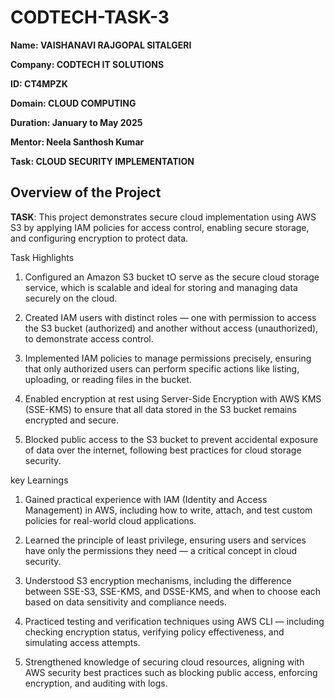 # CODTECH-TASK-3

**Name: VAISHANAVI RAJGOPAL SITALGERI**

**Company: CODTECH IT SOLUTIONS**

**ID: CT4MPZK**

**Domain: CLOUD COMPUTING**

**Duration: January to May 2025**

**Mentor: Neela Santhosh Kumar**

 
**Task:  CLOUD SECURITY IMPLEMENTATION**

## Overview of the Project


**TASK**: This project demonstrates secure cloud implementation using AWS S3 by applying IAM policies for access control, enabling secure storage, and configuring encryption to protect data.

Task Highlights

1. Configured an Amazon S3 bucket tO serve as the secure cloud storage service, which is scalable and ideal for storing and managing data securely on the cloud.

2. Created IAM users with distinct roles — one with permission to access the S3 bucket (authorized) and another without access (unauthorized), to demonstrate access control.

3. Implemented IAM policies to manage permissions precisely, ensuring that only authorized users can perform specific actions like listing, uploading, or reading files in the bucket.

4. Enabled encryption at rest using Server-Side Encryption with AWS KMS (SSE-KMS) to ensure that all data stored in the S3 bucket remains encrypted and secure.

5. Blocked public access to the S3 bucket to prevent accidental exposure of data over the internet, following best practices for cloud storage security.

key Learnings

1. Gained practical experience with IAM (Identity and Access Management) in AWS, including how to write, attach, and test custom policies for real-world cloud applications.

2. Learned the principle of least privilege, ensuring users and services have only the permissions they need — a critical concept in cloud security.

3. Understood S3 encryption mechanisms, including the difference between SSE-S3, SSE-KMS, and DSSE-KMS, and when to choose each based on data sensitivity and compliance needs.

4. Practiced testing and verification techniques using AWS CLI — including checking encryption status, verifying policy effectiveness, and simulating access attempts.

5. Strengthened knowledge of securing cloud resources, aligning with AWS security best practices such as blocking public access, enforcing encryption, and auditing with logs.
